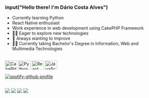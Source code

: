 ### input("Hello there! I'm Dário Costa Alves")

- Currently learning Python
- React Native enthusiast
- Work experience in web development using CakePHP Framework
- 👨‍💻 Eager to explore new technologies
- 💪 Always wanting to improve
- 👨‍🎓 Currently taking Bachelor's Degree in Information, Web and Multimedia Technologies
  
 <div style="display: inline_block"><br>
  <img align="center" alt="CakePHP" height="30" width="40" src="https://cdn.jsdelivr.net/gh/devicons/devicon/icons/cakephp/cakephp-original.svg">
  <img align="center" alt="Python" height="30" width="40" src="https://cdn.jsdelivr.net/gh/devicons/devicon/icons/python/python-original.svg">
  <img align="center" alt="React" height="30" width="40" src="https://cdn.jsdelivr.net/gh/devicons/devicon/icons/react/react-original.svg">
  <img align="center" alt="JavaScript" height="30" width="40" src="https://cdn.jsdelivr.net/gh/devicons/devicon/icons/javascript/javascript-original.svg">
</div>

[![spotify-github-profile](https://spotify-github-profile.vercel.app/api/view?uid=veescosta&cover_image=true&theme=default&bar_color_cover=true)](https://spotify-github-profile.vercel.app/api/view?uid=veescosta&redirect=true)
  
  ##
  
  <div> 
  <a href="https://github.com/DarioCostaAlves" target="_blank"><img src="https://img.shields.io/badge/GitHub-100000?style=for-the-badge&logo=github&logoColor=white" target="_blank"></a> 
  <a href="https://instagram.com/dariocostaalves" target="_blank"><img src="https://img.shields.io/badge/-Instagram-%23E4405F?style=for-the-badge&logo=instagram&logoColor=white" target="_blank"></a>
  <a href = "mailto:dario.c.alves22@gmail.com"><img src="https://img.shields.io/badge/-Gmail-%23333?style=for-the-badge&logo=gmail&logoColor=white" target="_blank"></a>
  <a href="https://www.linkedin.com/in/d%C3%A1rio-costa-93283b175/" target="_blank"><img src="https://img.shields.io/badge/-LinkedIn-%230077B5?style=for-the-badge&logo=linkedin&logoColor=white" target="_blank"></a> 
</div>
 
 ##
